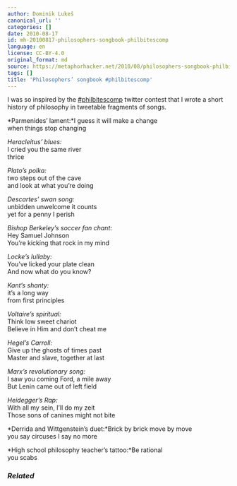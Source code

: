 ```yaml
---
author: Dominik Lukeš
canonical_url: ''
categories: []
date: 2010-08-17
id: mh-20100817-philosophers-songbook-philbitescomp
language: en
license: CC-BY-4.0
original_format: md
source: https://metaphorhacker.net/2010/08/philosophers-songbook-philbitescomp
tags: []
title: 'Philosophers’ songbook #philbitescomp'
---
```


I was so inspired by the [#philbitescomp](http://twitter.com/#search?q=%23philbitescomp) twitter contest that I wrote a short history of philosophy in tweetable fragments of songs.

*Parmenides’ lament:*I guess it will make a change  
when things stop changing

*Heracleitus’ blues:*  
I cried you the same river  
thrice

*Plato’s polka:*  
two steps out of the cave  
and look at what you’re doing

*Descartes’ swan song:*  
unbidden unwelcome it counts  
yet for a penny I perish

*Bishop Berkeley’s soccer fan chant:*  
Hey Samuel Johnson  
You’re kicking that rock in my mind

*Locke’s lullaby:*  
You’ve licked your plate clean  
And now what do you know?

*Kant’s shanty:*  
it’s a long way  
from first principles

*Voltaire’s spiritual:*  
Think low sweet chariot  
Believe in Him and don’t cheat me

*Hegel’s Carroll:*  
Give up the ghosts of times past  
Master and slave, together at last

*Marx’s revolutionary song:*  
I saw you coming Ford, a mile away  
But Lenin came out of left field

*Heidegger’s Rap:*  
With all my sein, I’ll do my zeit  
Those sons of canines might not bite

*Derrida and Wittgenstein’s duet:*Brick by brick move by move  
you say circuses I say no more

*High school philosophy teacher’s tattoo:*Be rational  
you scabs

### *Related*